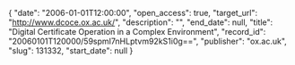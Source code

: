 {
  "date": "2006-01-01T12:00:00", 
  "open_access": true, 
  "target_url": "http://www.dcoce.ox.ac.uk/", 
  "description": "", 
  "end_date": null, 
  "title": "Digital Certificate Operation in a Complex Environment", 
  "record_id": "20060101T120000/59spmI7nHLptvm92kS1i0g==", 
  "publisher": "ox.ac.uk", 
  "slug": 131332, 
  "start_date": null
}

